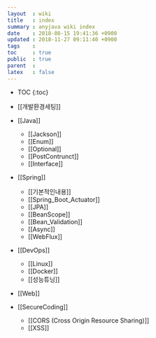 ```yaml
---
layout  : wiki
title   : index
summary : anyjava wiki index 
date    : 2018-08-15 19:41:36 +0900
updated : 2018-11-27 09:11:40 +0900
tags    :
toc     : true
public  : true
parent  :
latex   : false
---
```

* TOC
{:toc}

* [[개발환경세팅]]
* [[Java]]
	* [[Jackson]] 
	* [[Enum]]
	* [[Optional]]
	* [[PostContrunct]]
	* [[Interface]]
* [[Spring]]
	* [[기본적인내용]] 
	* [[Spring_Boot_Actuator]]
	* [[JPA]] 
	* [[BeanScope]]
	* [[Bean_Validation]]
	* [[Async]]
	* [[WebFlux]]
* [[DevOps]]
	* [[Linux]]
	* [[Docker]]
	* [[성능튜닝]]
* [[Web]]
* [[SecureCoding]] 
	* [[CORS (Cross Origin Resource Sharing)]]
	* [[XSS]]
